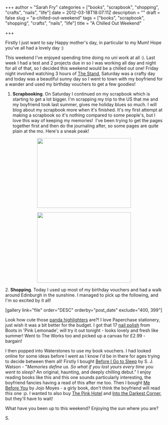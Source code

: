 +++
author = "Sarah Fry"
categories = ["books", "scrapbook", "shopping", "crafts", "nails", "life"]
date = 2012-03-18T18:07:11Z
description = ""
draft = false
slug = "a-chilled-out-weekend"
tags = ["books", "scrapbook", "shopping", "crafts", "nails", "life"]
title = "A Chilled Out Weekend"

+++


Firstly I just want to say Happy mother's day, in particular to my Mum! Hope you've all had a lovely day :)

This weekend I've enjoyed spending time doing no uni work at all :). Last week I had a test and 2 projects due in so I was working all day and night for all of that, so I decided this weekend would be a chilled out one! Friday night involved watching 3 hours of <a href="http://www.imdb.com/title/tt0108941/" target="_blank">The Stand</a>, Saturday was a crafty day and today was a beautiful sunny day so I went to town with my boyfriend for a wander and used my birthday vouchers to get a few goodies!

1. <strong>Scrapbooking</strong>. On Saturday I continued on my scrapbook which is starting to get a lot bigger. I'm scrapping my trip to the US that me and my boyfriend took last summer, gives me holiday blues so much. I will blog about my scrapbook more when it's finished. It's my first attempt at making a scrapbook so it's nothing compared to some people's, but I love this way of keeping my memories!  I've been trying to get the pages together first and then do the journaling after, so some pages are quite plain at the mo. Here's a sneak peak!
<p style="text-align: center;"><a href="http://sweetaspi.co.uk/content/images/2012/03/IMGP2582.jpg"><img class="size-medium wp-image-400 aligncenter" title="Scrapbook Grand Canyon" src="http://sweetaspi.co.uk/content/images/2012/03/IMGP2582-300x223.jpg" alt="" width="300" height="223" /></a></p>
<p style="text-align: center;"><a href="http://sweetaspi.co.uk/content/images/2012/03/IMGP2584.jpg"><img class="size-medium wp-image-399 aligncenter" title="Scrapbook Monument Valley" src="http://sweetaspi.co.uk/content/images/2012/03/IMGP2584-300x225.jpg" alt="" width="300" height="225" /></a></p>
<p style="text-align: left;">2. <strong>Shopping</strong>. Today I used up most of my birthday vouchers and had a walk around Edinburgh in the sunshine. I managed to pick up the following, and I'm so excited by it all!</p>
[gallery link="file" order="DESC" orderby="post_date" exclude="400, 399"]

Look how cute those <a href="http://www.paperchase.co.uk/pens-+amp-pencils/panda-highlighters-pack-of-5/invt/00485861/">panda highlighters</a> are?! I love Paperchase stationery, just wish it was a bit better for the budget. I got that 17 <a href="http://www.boots.com/en/17-Fast-Finish-Nail-Polish_927316/" target="_blank">nail polish</a> from Boots in 'Pink Lemonade', will try it out tonight - looks lovely and fresh like summer! Went to The Works too and picked up a canvas for £2.99 - bargain!

I then popped into Waterstones to use my book vouchers. I had looked online for some ideas before I went as I know I'd be in there for ages trying to decide between them all! Firstly I bought <a href="http://www.sjwatson-books.com/beforeigotosleep/about/" target="_blank">Before I Go to Sleep</a> by S. J. Watson - "<em>Memories define us. So what if you lost yours every time you went to sleep?</em> An original, haunting, and deeply chilling debut." I enjoy reading books like this and this one sounds particularly interesting, the boyfriend fancies having a read of this after me too. Then I bought <a href="http://www.amazon.co.uk/Me-Before-You-Jojo-Moyes/dp/0718157834" target="_blank">Me Before You</a> by Jojo Moyes - a girly book, don't think the boyfriend will read this one :p. I wanted to also buy <a href="http://www.amazon.co.uk/Pink-Hotel-Anna-Stothard/dp/1846881315" target="_blank">The Pink Hotel</a> and <a href="http://www.amazon.co.uk/Into-Darkest-Corner-Elizabeth-Haynes/dp/0956251579/ref=sr_1_1?s=books&amp;ie=UTF8&amp;qid=1332094500&amp;sr=1-1" target="_blank">Into the Darkest Corner</a>, but they'll have to wait!

What have you been up to this weekend? Enjoying the sun where you are?

S.

